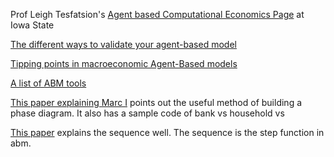 

Prof Leigh Tesfatsion's [Agent based Computational Economics Page](http://www2.econ.iastate.edu/tesfatsi/ace.htm) at Iowa State

[The different ways to validate your agent-based model](http://www2.econ.iastate.edu/tesfatsi/empvalid.htm)

[Tipping points in macroeconomic Agent-Based models](http://arxiv.org/pdf/1307.5319v2.pdf)

[A list of ABM tools](http://www2.econ.iastate.edu/tesfatsi/acecode.htm)

[This paper explaining Marc I](http://arxiv.org/pdf/1307.5319v2.pdf) points out the useful method of building a phase diagram. It also has a sample code of bank vs household vs

[This paper](http://web.unitn.it/files/2_08_gaffeo.pdf) explains the sequence well. The sequence is the step function in abm.
